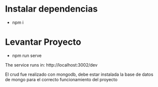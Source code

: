 # Instalar dependencias
- npm i

# Levantar Proyecto
- npm run serve

The service runs in: http://localhost:3002/dev

El crud fue realizado con mongodb, debe estar instalada la base de datos de mongo para el correcto funcionamiento del proyecto



